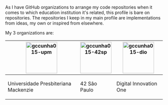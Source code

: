 As I have GitHub organizations to arrange my code repositories when it comes to which education institution it's related, this profile is bare on repositories.
The repositories I keep in my main profile are implementations from ideas, my own or inspired from elsewhere.

My 3 organizations are:

<table align="center">
  <thead>
    <tr>
      <th>
        <a href="https://github.com/orgs/gccunha015-upm/repositories">
          <img src="https://avatars.githubusercontent.com/u/111988821" 
            alt="gccunha015-upm"
            width="100" />
        </a>
      </th>
      <th>
        <a href="https://github.com/orgs/gccunha015-42sp/repositories">
          <img src="https://avatars.githubusercontent.com/u/111981828" 
            alt="gccunha015-42sp"
            width="100" />
        </a>
      </th>
      <th>
        <a href="https://github.com/orgs/gccunha015-dio/repositories">
          <img src="https://avatars.githubusercontent.com/u/111986987" 
            alt="gccunha015-dio"
            width="100" />
        </a>
      </th>
    </tr>
  </thead>
  <tbody>
    <tr>
      <td>
        <p>Universidade Presbiteriana Mackenzie</p>
      </td>
      <td>
        <p>42 São Paulo</p>
      </td>
      <td>
        <p>Digital Innovation One</p>
      </td>
    </tr>
  </tbody>
</table>
